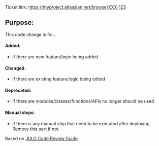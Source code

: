 Ticket link: https://myproject.atlassian.net/browse/XXX-123

## Purpose:
This code change is for...

#### Added:
* if there are new feature/logic being added

#### Changed:
* if there are existing feature/logic being edited

#### Deprecated:
* if there are modules/classes/functions/APIs no longer should be used

#### Manual steps:
* if there is any manual step that need to be executed after deploying. Remove this part if not.

Based on [JULO Code Review Guide](https://docs.google.com/document/d/1Mh-NwB_BQXH7xfoDs-oKwGrALWV93l9seIyE36OkFiE/edit?usp=sharing).

